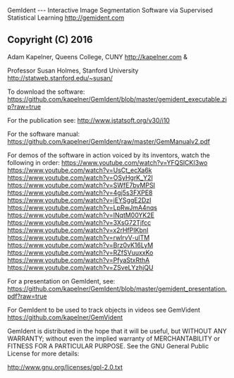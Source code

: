 GemIdent --- Interactive Image Segmentation Software via Supervised Statistical Learning
http://gemident.com

Copyright (C) 2016
--
Adam Kapelner, Queens College, CUNY 
http://kapelner.com &
 
Professor Susan Holmes, Stanford University 
http://statweb.stanford.edu/~susan/

To download the software:
https://github.com/kapelner/GemIdent/blob/master/gemident_executable.zip?raw=true

For the publication see:
http://www.jstatsoft.org/v30/i10

For the software manual:
https://github.com/kapelner/GemIdent/raw/master/GemManualv2.pdf

For demos of the software in action voiced by its inventors, watch the following in order:
https://www.youtube.com/watch?v=YFQSlCKI3wo
https://www.youtube.com/watch?v=UsCt_ecXa6k
https://www.youtube.com/watch?v=OSyHgrK_Y2I
https://www.youtube.com/watch?v=SWfE7bvMPSI
https://www.youtube.com/watch?v=4gj5s3FXPE8
https://www.youtube.com/watch?v=jEYSggE2DzI
https://www.youtube.com/watch?v=LpRwJmA4nqs
https://www.youtube.com/watch?v=INqtM00YK2E
https://www.youtube.com/watch?v=3XsG72Tjfcc
https://www.youtube.com/watch?v=x2rHfPIKbnI
https://www.youtube.com/watch?v=rwlrvV-ulTM
https://www.youtube.com/watch?v=Brz0vK16LyM
https://www.youtube.com/watch?v=RZfSVuuxxKo
https://www.youtube.com/watch?v=PfyaStxRthA
https://www.youtube.com/watch?v=ZSveLYzhjQU

For a presentation on GemIdent, see:
https://github.com/kapelner/GemIdent/blob/master/gemident_presentation.pdf?raw=true

For GemIdent to be used to track objects in videos see GemVident 
https://github.com/kapelner/GemVident

GemIdent is distributed in the hope that it will be useful,
but WITHOUT ANY WARRANTY; without even the implied warranty of
MERCHANTABILITY or FITNESS FOR A PARTICULAR PURPOSE.  See the
GNU General Public License for more details:

http://www.gnu.org/licenses/gpl-2.0.txt
